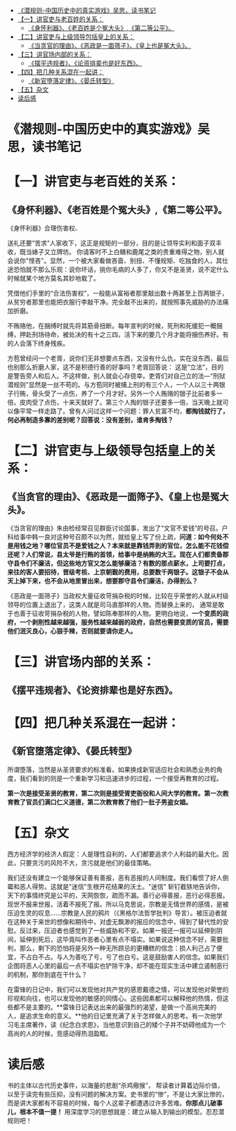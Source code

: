 <!-- TOC -->

- [《潜规则-中国历史中的真实游戏》吴思，读书笔记](#潜规则-中国历史中的真实游戏吴思读书笔记)
- [【一】讲官吏与老百姓的关系：](#一讲官吏与老百姓的关系)
    - [《身怀利器》、《老百姓是个冤大头》,《第二等公平》。](#身怀利器老百姓是个冤大头第二等公平)
- [【二】讲官吏与上级领导包括皇上的关系：](#二讲官吏与上级领导包括皇上的关系)
    - [《当贪官的理由》、《恶政是一面筛子》、《皇上也是冤大头》。](#当贪官的理由恶政是一面筛子皇上也是冤大头)
- [【三】讲官场内部的关系：](#三讲官场内部的关系)
    - [《摆平违规者》、《论资排辈也是好东西》。](#摆平违规者论资排辈也是好东西)
- [【四】把几种关系混在一起讲：](#四把几种关系混在一起讲)
    - [《新官堕落定律》、《晏氏转型》](#新官堕落定律晏氏转型)
- [【五】杂文](#五杂文)
- [读后感](#读后感)

<!-- /TOC -->
# 《潜规则-中国历史中的真实游戏》吴思，读书笔记



# 【一】讲官吏与老百姓的关系：

## 《身怀利器》、《老百姓是个冤大头》,《第二等公平》。

《身怀利器》合理伤害权、

送礼还要“苦求”人家收下，这正是规矩的一部分，目的是让领导实利和面子双丰收，既当婊子又立牌坊。
你请客时不上白鳝和鹿尾之类的贵重难得之物，别人就会说你"悭吝"。显然，一个被大家看做吝啬、别扭、不懂规矩、吃独食的人，其仕途恐怕就不那么乐观：说你坏话，挑你毛病的人多了，你又不是圣贤，说不定什么时候就某个地方莫名其妙地栽了。

凭借他们手里的“合法伤害权”，一般能从富裕者那里敲出数十两甚至上百两银子，从贫穷者那里也能把衣服行李敲干净。完全敲不出来的，就按照事先威胁的办法痛加折磨。

不贿赂他，在捆缚时就先将其筋骨扭断。每年宣判的时候，死刑和死缓犯一概捆缚，押赴刑场待命，被处决的有十之三四，活下来的要几个月才能将捆伤养好。有的人会落下终身残疾。

方苞曾经问一个老胥，说你们无非想要点东西，又没有什么仇，实在没东西，最后也别那么折磨人家，这不是积德行善的好事吗？老胥回答说： 这是”立法”，目的是警告旁人和后人。不这样做，别人就会心存侥幸。吏胥们对自己立的法—“刑狱潜规则”显然是一丝不苟的。与方苞同时被捕上刑的有三个人，一个人以三十两银子行贿，骨头受了一点伤，养了一个月才好。另外一个人贿赂的银子比前者多一倍，皮肉受了点伤，十来天就好了。第三个人掏的银子还要多一倍，当天晚上就可以像平常一样走路了。曾有人问过这样一个问题：罪人贫富不均，**都掏钱就行了，何必再制造多寡的差别呢？回答说：没有差别，谁肯多掏钱？**

# 【二】讲官吏与上级领导包括皇上的关系：

## 《当贪官的理由》、《恶政是一面筛子》、《皇上也是冤大头》。

《当贪官的理由》朱由检经常召见群臣讨论国事，发出了“文官不爱钱”的号召。户科给事中韩一良对这种号召颇不以为然，就给皇上写了份上疏，**问道：如今何处不是用钱之地？哪位官员不是爱钱之人？本来就是靠钱弄到的官位，怎么能不花钱偿还呢？人们常说，县太爷是行贿的首领，给事中是纳贿的大王。现在人们都责备郡守县令们不廉洁，但这些地方官又怎么能够廉洁？有数的那点薪水，上司要打点，来往的客人要招待，晋级考核、上京朝觐的费用，总要数千两银子。这银子不会从天上掉下来，也不会从地里冒出来，想要郡守县令们廉洁，办得到么？**


《恶政是一面筛子》当政权大量征收苛捐杂税的时候，比较在乎荣誉的人就从村级领导的位置上退出了，这类人就是司马直那样的人物。而替换上来的， 通常是敢于也善于征收苛捐杂税的人物，譬如陈奉那样的人物。更明白地说，**一个变质的政府，一个剥削性越来越强，服务性越来越弱的政府，自然也需要变质的官员，需要他们泯灭良心，心狠手辣，否则就要请你走人。**


# 【三】讲官场内部的关系：

## 《摆平违规者》、《论资排辈也是好东西》。


# 【四】把几种关系混在一起讲：

## 《新官堕落定律》、《晏氏转型》

所谓堕落，当然是从圣贤要求的标准看。如果换成新官适应社会和熟悉业务的角度，我们看到的则是一个重新学习和迅速进步的过程，一个接受再教育的过程。

**第一次是接受圣贤的教育，第二次则是接受胥吏衙役和人间大学的教育。第一次教育教了官员们满口仁义道德，第二次教育教了他们一肚子男盗女娼。**

# 【五】杂文

西方经济学的经济人假定：人是理性自利的，人们都要追求个人利益的最大化。因此，只要贪污的风险不大，贪污就是他们的最佳策略。

我们还没有建立一个能够保证善有善报，恶有恶报的人间制度。我们看惯了好人倒霉和恶人得势。这就是"迷信"生根开花结果的沃土。"迷信" 斩钉截铁地告诉你，天下的事情终究是公平的，天网恢恢，疏而不漏。善行必得善报，恶行必得恶报。现世不报来世报，活着不报死了报。所以马克思说，宗教是无情世界的感情，是被压迫生灵的叹息……宗教是人民的鸦片（《黑格尔法哲学批判》导言）。被压迫者就在这种关于来世的想像和期待中，对虚无飘渺的报应的信念中，得到了替代性的安慰。反过来，压迫者也感觉到了一些威胁和不安。如果一报还一报可以延伸到阴间，延伸到死后，这毕竟叫作恶者心里有点不塌实。如果说这种信念不好，需要批判，那么，剩下的恐怕将是另外一种无所顾忌的更糟糕的信念：损人利己占了便宜，不占白不占。与人为善吃了亏，亏了也白亏。这是鼓励害人的信念。如果我们企图将恶人心里的最后一点不塌实也铲除干净，却不能在现实生活中建立遏制恶行的机制，那你到底在干什么？

在雷锋的日记中，我们可以发现他对共产党的感恩戴德之情，可以发现他对荣誉的珍视和向往，也可以发现他的敏感的同情心。这些因素都可以解释他的热情，但这些都不是主要的。**雷锋日记表达出来的最强烈的渴望，是做一个高尚完美的人，是追求生命的意义。**他的日记里充满了关于怎样做人的思考。有一次他学习毛主席著作，读《纪念白求恩》，当他意识到自己的矮个子并不妨碍他成为一个高尚的人的时候，竞感动得热泪盈眶。

# 读后感

书的主体以古代历史事件，以海量的悲剧“杀鸡儆猴”， 帮读者计算着边际价值，以至于读完有些压抑，没有问题的解决方案。史书里的“惨”，不是让大家比惨的，而是讲大家都有不容易的时候，每个人这辈子都遭遇过许多苦难。**你那点儿破事儿，根本不值一提！** 用深度学习的思想就是：建立从输入到输出的模型。忍忍潜规则吧！
